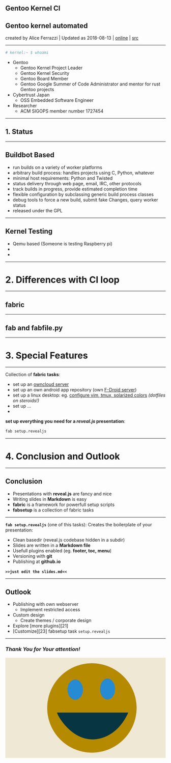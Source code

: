 <!-- .slide: data-state="no-toc-progress" --> <!-- don't show toc progress bar on this slide -->

## Gentoo Kernel CI 
## Gentoo kernel automated

<!-- .element: class="no-toc-progress" --> <!-- slide not in toc progress bar -->

created by Alice Ferrazzi | Updated as 2018-08-13 | [online][1] | [src][2]


[1]: https://wiki.gentoo.org/wiki/Project:Kernel/Kernel_CI
[2]: https://github.com/gentoo/Gentoo_kernelCI

----

```sh
# kernel:~ $ whoami
```

<div class="fragment" />


* <!-- .element: class="fragment" -->  Gentoo
  * Gentoo Kernel Project Leader
  * Gentoo Kernel Security
  * Gentoo Board Member
  * Gentoo Google Summer of Code Administrator and mentor for rust Gentoo projects
* <!-- .element: class="fragment" -->  Cybertrust Japan
  * OSS Embedded Software Engineer
* <!-- .element: class="fragment" -->  Researcher
  * ACM SIGOPS member number 1727454

----  ----

## 1. Status

----

## Buildbot Based
 
* run builds on a variety of worker platforms
* arbitrary build process: handles projects using C, Python, whatever
* minimal host requirements: Python and Twisted
* status delivery through web page, email, IRC, other protocols
* track builds in progress, provide estimated completion time
* flexible configuration by subclassing generic build process classes
* debug tools to force a new build, submit fake Changes, query worker status
* released under the GPL



----

## Kernel Testing

* Qemu based (Someone is testing Raspberry pi) 
* 
* 

----  ----

# 2. Differences with CI loop

----

## fabric

----

## fab and fabfile.py

----

# 3. Special Features

----

Collection of __fabric tasks__:
* set up an [owncloud server][7]
* set up an own android app repository (own [F-Droid server][8])
* set up a linux desktop:
  eg. [configure vim, tmux, solarized colors][9] *(dotfiles on steroids!)*
* set up ...
* <!-- .element: class="fragment" -->
 __set up everything you need for a *reveal.js* presentation__:
 ```sh
 fab setup.revealjs
 ```

[7]: https://github.com/theno/fabsetup/blob/master/howtos/owncloud.md
[8]: https://github.com/theno/fabsetup/blob/master/howtos/f-droid-repo.md
[9]: https://github.com/theno/fabsetup/blob/master/howtos/no-sudo.md


----  ----

# 4. Conclusion and Outlook

----

## Conclusion

* Presentations with __reveal.js__ are fancy and nice
* Writing slides in __Markdown__ is easy
* __fabric__ is a framework for powerfull setup scripts
* __fabsetup__ is a collection of fabric tasks

----

__`fab setup.revealjs`__ (one of this tasks):
  Creates the boilerplate of your presentation:
  * Clean basedir (reveal.js codebase hidden in a subdir)
  * Slides are written in a __Markdown file__
  * Usefull plugins enabled (eg. __footer, toc, menu__)
  * Versioning with __git__
  * Publishing at __github.io__

__`>>just edit the slides.md<<`__  <!-- .element: class="fragment" -->

----

## Outlook

* Publishing with own webserver
  * Implement restricted access
* Custom design
  * Create themes / corporate design
* Explore [more plugins][21]
* [Customize][23] fabsetup task `setup.revealjs`

----  ----

<!-- .slide: data-state="no-toc-progress" --> <!-- don't show toc progress bar on this slide -->

### *Thank You for Your attention!*
<!-- .element: class="no-toc-progress" -->

![](img/thanks.jpg)
